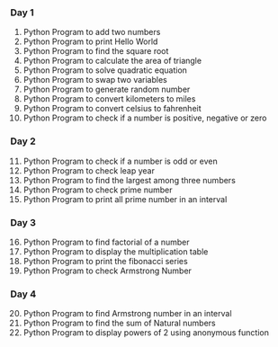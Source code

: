 ### Day 1
1. Python Program to add two numbers
2. Python Program to print Hello World
3. Python Program to find the square root
4. Python Program to calculate the area of triangle
5. Python Program to solve quadratic equation
6. Python Program to swap two variables
7. Python Program to generate random number
8. Python Program to convert kilometers to miles
9. Python Program to convert celsius to fahrenheit
10. Python Program to check if a number is positive, negative or zero  

### Day 2
11. Python Program to check if a number is odd or even
12. Python Program to check leap year
13. Python Program to find the largest among three numbers
14. Python Program to check prime number
15. Python Program to print all prime number in an interval

### Day 3
16. Python Program to find factorial of a number 
17. Python Program to display the multiplication table
18. Python Program to print the fibonacci series
19. Python Program to check Armstrong Number

### Day 4
20. Python Program to find Armstrong number in an interval
21. Python Program to find the sum of Natural numbers
22. Python Program to display powers of 2 using anonymous function
